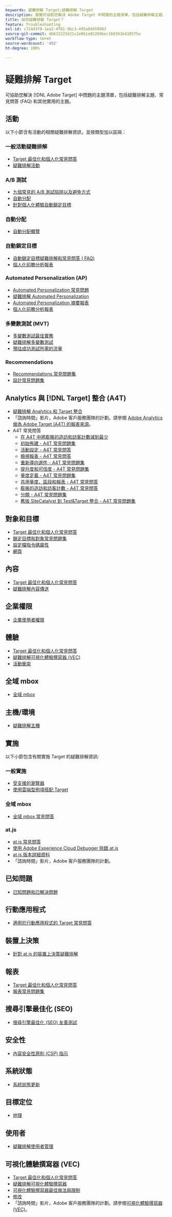 ```yaml
---
keywords: 疑難排解 Target;疑難排解 Target
description: 瀏覽可協助您解決 Adobe Target 中問題的主題清單，包括疑難排解主題、常見問答 (FAQ) 和其他實用的主題。
title: 如何疑難排解 Target？
feature: Troubleshooting
exl-id: c72443f0-1ea2-4f81-9bc3-495a8d459083
source-git-commit: db632225d21c2e061e82269bec168341b410575a
workflow-type: tm+mt
source-wordcount: '452'
ht-degree: 100%

---
```


# 疑難排解 Target

可協助您解決 [!DNL Adobe Target] 中問題的主題清單，包括疑難排解主題、常見問答 (FAQ) 和其他實用的主題。

## 活動

以下小節含有活動的相關疑難排解資訊，並按類型加以區隔：

### 一般活動疑難排解

* [Target 最佳化和個人化常見問答](/help/main/c-intro/cmp-target-standard-cheatsheet.md)
* [疑難排解活動](/help/main/c-activities/c-troubleshooting-activities/troubleshooting-activities.md)

### A/B 測試

* [九個常見的 A/B 測試陷阱以及避免方式](/help/main/c-activities/t-test-ab/common-ab-testing-pitfalls.md)
* [自動分配](/help/main/c-activities/automated-traffic-allocation/automated-traffic-allocation.md)
* [針對個人化體驗自動鎖定目標](/help/main/c-activities/auto-target/auto-target-to-optimize.md)

### 自動分配

* [自動分配概覽](/help/main/c-activities/automated-traffic-allocation/automated-traffic-allocation.md#section_0E72C1D72DE74F589F965D4B1763E5C3)

### 自動鎖定目標

* [自動鎖定目標疑難排解和常見問答 ( FAQ)](/help/main/c-activities/auto-target/auto-target-troubleshooting-faqs.md)
* [個人化前瞻分析報表](/help/main/c-reports/c-personalization-insights-reports/personalization-insights-reports.md)

### Automated Personalization (AP)

* [Automated Personalization 常見問題](/help/main/c-activities/t-automated-personalization/automated-personalization-faq.md)
* [疑難排解 Automated Personalization](/help/main/c-activities/t-automated-personalization/ap-trouble.md)
* [Automated Personalization 摘要報表](/help/main/c-reports/reports-ap.md)
* [個人化前瞻分析報表](/help/main/c-reports/c-personalization-insights-reports/personalization-insights-reports.md)

### 多變數測試 (MVT)

* [多變數測試最佳實務](/help/main/c-activities/c-multivariate-testing/best-practices.md)
* [疑難排解多變數測試](/help/main/c-activities/c-multivariate-testing/best-practices.md)
* [預估成功測試所需的流量](/help/main/c-activities/c-multivariate-testing/t-create-multivariate-test/traffic-estimator.md)

### Recommendations

* [Recommendations 常見問題集](/help/main/c-recommendations/c-recommendations-faq/recommendations-faq.md)
* [設計常見問題集](/help/main/c-recommendations/c-design-overview/template-faq.md)

## Analytics 與 [!DNL Target] 整合 (A4T)

* [疑難排解 Analytics 和 Target 整合](/help/main/c-integrating-target-with-mac/a4t/c-a4t-troubleshooting/a4t-troubleshooting.md)
* 「諮詢時間」影片，Adobe 客戶服務團隊的計劃。請參閱 [Adobe Analytics 做為 Adobe Target (A4T) 的報表來源](/help/main/c-integrating-target-with-mac/a4t/a4t.md)。
* A4T 常見問答
   * [在 A4T 中將膨脹的造訪和訪客計數減到最少](/help/main/c-integrating-target-with-mac/a4t/c-a4t-troubleshooting/minimizing-inflated-visit-and-visitor-counts-a4t.md)
   * [初始佈建 - A4T 常見問題集](/help/main/c-integrating-target-with-mac/a4t/r-a4t-faq/a4t-faq-initial-provisioning.md)
   * [活動設定 - A4T 常見問答](/help/main/c-integrating-target-with-mac/a4t/r-a4t-faq/a4t-faq-activity-setup.md)
   * [檢視報表 - A4T 常見問答](/help/main/c-integrating-target-with-mac/a4t/r-a4t-faq/a4t-faq-viewing-reports.md)
   * [重新導向選件 - A4T 常見問題集](/help/main/c-integrating-target-with-mac/a4t/r-a4t-faq/a4t-faq-redirect-offers.md)
   * [提升度和可信度 - A4T 常見問題集](/help/main/c-integrating-target-with-mac/a4t/r-a4t-faq/a4t-faq-lift-and-confidence.md)
   * [量度定義 - A4T 常見問題集](/help/main/c-integrating-target-with-mac/a4t/r-a4t-faq/a4t-faq-metric-definition.md)
   * [共用量度、區段和報表 - A4T 常見問答](/help/main/c-target/c-troubleshooting-targets-and-audiences/a4t-faq-sharing-metrics-audiences-reports.md)
   * [膨脹的造訪和訪客計數 - A4T 常見問答](/help/main/c-integrating-target-with-mac/a4t/r-a4t-faq/a4t-faq-inflated-visit-and-visitor-counts.md)
   * [分類 - A4T 常見問題集](/help/main/c-integrating-target-with-mac/a4t/r-a4t-faq/a4t-faq-classifications.md)
   * [舊版 SiteCatalyst 到 Test&amp;Target 整合 - A4T 常見問題集](/help/main/c-integrating-target-with-mac/a4t/r-a4t-faq/a4t-faq-old-integration.md)

## 對象和目標

* [Target 最佳化和個人化常見問答](/help/main/c-intro/cmp-target-standard-cheatsheet.md)
* [鎖定目標和對象常見問題集](/help/main/c-target/c-troubleshooting-targets-and-audiences/troubleshooting-targets-and-audiences.md)
* [設定檔指令碼屬性](/help/main/c-target/c-visitor-profile/profile-parameters.md)
* [網頁](/help/main/c-target/c-audiences/c-target-rules/site-pages.md)

## 內容

* [Target 最佳化和個人化常見問答](/help/main/c-intro/cmp-target-standard-cheatsheet.md)
* [疑難排解內容傳送](/help/main/c-activities/c-troubleshooting-activities/content-trouble.md)

## 企業權限

* [企業使用者權限](/help/main/administrating-target/c-user-management/property-channel/property-channel.md)

## 體驗

* [Target 最佳化和個人化常見問答](/help/main/c-intro/cmp-target-standard-cheatsheet.md)
* [疑難排解可視化體驗撰寫器 (VEC)](/help/main/c-experiences/c-visual-experience-composer/r-troubleshoot-composer/troubleshoot-composer.md)
* [活動衝突](/help/main/c-experiences/c-visual-experience-composer/activity-collisions.md)

## 全域 mbox

* [全域 mbox](/help/main/c-implementing-target/c-implementing-target-for-client-side-web/c-target-atjs-faq/global-mbox-frequently-asked-questions.md)

## 主機/環境

* [疑難排解主機](/help/main/administrating-target/hosts.md)

## 實施

以下小節包含有關實施 Target 的疑難排解資訊:

### 一般實施

* [受支援的瀏覽器](/help/main/c-implementing-target/c-considerations-before-you-implement-target/supported-browsers.md)
* [使用雲端型例項搭配 Target](/help/main/c-implementing-target/c-implementing-target-for-client-side-web/c-target-debugging-atjs/targeting-using-cloud-based-instances.md)

### 全域 mbox

* [全域 mbox 常見問答](/help/main/c-implementing-target/c-implementing-target-for-client-side-web/c-target-atjs-faq/global-mbox-frequently-asked-questions.md)

### at.js 

* [at.js 常見問答](/help/main/c-implementing-target/c-implementing-target-for-client-side-web/c-target-atjs-faq/target-atjs-faq.md)
* [使用 Adobe Experience Cloud Debugger 除錯 at.js](/help/main/c-implementing-target/c-implementing-target-for-client-side-web/c-target-debugging-atjs/target-debugging-atjs.md)
* [at.js 版本詳細資料](/help/main/c-implementing-target/c-implementing-target-for-client-side-web/target-atjs-versions.md)
* 「諮詢時間」影片，Adobe 客戶服務團隊的計劃。

## 已知問題

* [已知問題和已解決問題](/help/main/r-release-notes/known-issues-resolved-issues.md)

## 行動應用程式

* [適用於行動應用程式的 Target 常見問答](/help/main/c-target-mobile-app/target-for-mobile-apps-faq.md)

## 裝置上決策

* [針對 at.js 的裝置上決策疑難排解](/help/main/c-implementing-target/c-implementing-target-for-client-side-web/on-device-decisioning/troubleshooting-on-device-decisioning.md)

## 報表

* [Target 最佳化和個人化常見問答](/help/main/c-intro/cmp-target-standard-cheatsheet.md)
* [報表常見問題集](/help/main/c-reports/reporting-frequently-asked-questions.md)

## 搜尋引擎最佳化 (SEO)

* [搜尋引擎最佳化 (SEO) 友善測試](/help/main/c-implementing-target/c-implementing-target-for-client-side-web/c-how-atjs-works/how-atjs-works.md)

## 安全性

* [內容安全性原則 (CSP) 指示](/help/main/c-implementing-target/c-considerations-before-you-implement-target/c-privacy/content-security-policy.md)

## 系統狀態

* [系統狀態更新](/help/main/r-release-notes/system-status-updates.md)

## 目標定位

* [地理](/help/main/c-target/c-audiences/c-target-rules/geo.md)

## 使用者

* [疑難排解使用者管理](/help/main/administrating-target/c-user-management/c-user-management/troubleshooting-user-management.md)

## 可視化體驗撰寫器 (VEC)

* [Target 最佳化和個人化常見問答](/help/main/c-intro/cmp-target-standard-cheatsheet.md)
* [疑難排解可視化體驗撰寫器](/help/main/c-experiences/c-visual-experience-composer/r-troubleshoot-composer/troubleshoot-composer.md)
* [可視化體驗撰寫器最佳做法與限制](/help/main/c-experiences/c-visual-experience-composer/experience-composer-best-practices.md)
* [修改](/help/main/c-experiences/c-visual-experience-composer/c-vec-code-editor/vec-code-editor.md)
* 「諮詢時間」影片，Adobe 客戶服務團隊的計劃。請參閱[可視化體驗撰寫器 (VEC)](/help/main/c-experiences/c-visual-experience-composer/visual-experience-composer.md)。

